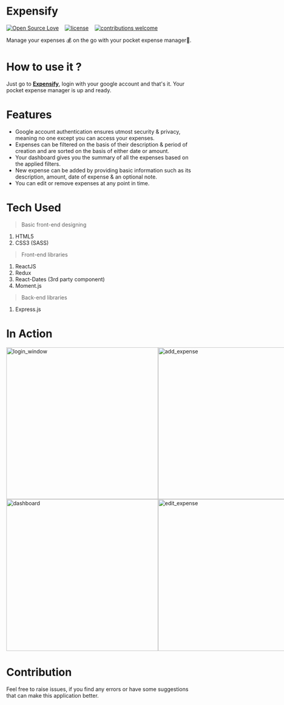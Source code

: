 # Expensify

[![Open Source Love](https://badges.frapsoft.com/os/v2/open-source.svg?v=102)](https://github.com/git-shashwat/expensify-app)  &nbsp;&nbsp;
[![license](https://img.shields.io/github/license/mashape/apistatus.svg)](https://github.com/git-shashwat/expensify-app)  &nbsp;&nbsp;
[![contributions welcome](https://img.shields.io/badge/contributions-welcome-brightgreen.svg?style=flat)](https://github.com/git-shashwat/expensify-app)

Manage your expenses 💰 on the go with your pocket expense manager📱.

# How to use it ?
Just go to __[Expensify](https://stark-expensify.herokuapp.com/)__, login with your google account and that's it. Your pocket expense manager is up and ready.

# Features
- Google account authentication ensures utmost security & privacy, meaning no one except you can access your expenses.
- Expenses can be filtered on the basis of their description & period of creation and are sorted on the basis of either date or amount.
- Your dashboard gives you the summary of all the expenses based on the applied filters.
- New expense can be added by providing basic information such as its description, amount, date of expense & an optional note.
- You can edit or remove expenses at any point in time.

# Tech Used
> Basic front-end designing
1. HTML5
2. CSS3 (SASS)
> Front-end libraries
1. ReactJS
2. Redux
3. React-Dates (3rd party component)
4. Moment.js
> Back-end libraries
1. Express.js

# In Action
<div style="display: flex;">
<img src="https://user-images.githubusercontent.com/43851597/72442519-ae96ce00-37d2-11ea-914e-81fcbf7d2759.png" alt="login_window" width="400"/>
<img src="https://user-images.githubusercontent.com/43851597/72442601-d0905080-37d2-11ea-808d-50abf56f1137.png" alt="add_expense" width="400" />
</div>

<div style="display: flex;">
<img src="https://user-images.githubusercontent.com/43851597/72442664-ed2c8880-37d2-11ea-9f7b-a73779a46988.png" alt="dashboard" width="400"/>
<img src="https://user-images.githubusercontent.com/43851597/72442692-fddcfe80-37d2-11ea-8c66-c07425812584.png" alt="edit_expense" width="400" />
</div>


# Contribution
Feel free to raise issues, if you find any errors or have some suggestions that can make this application better.
